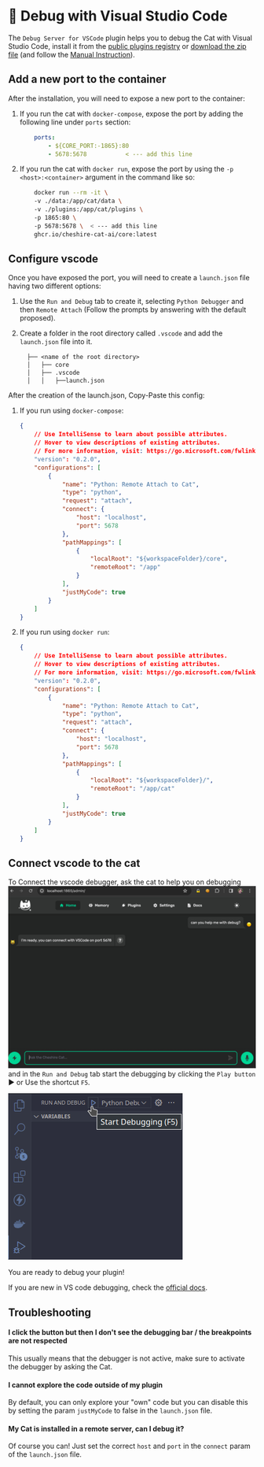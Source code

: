 # &#128640; Debug with Visual Studio Code

The `Debug Server for VSCode` plugin helps you to debug the Cat with Visual Studio Code, install it from the [public plugins registry](../../quickstart/installing-plugin.md#manual-installation#Through-the-Admin-Dashboard) or [download the zip file](https://github.com/sambarza/cc-vscode-debugpy) (and follow the [Manual Instruction](../../quickstart/installing-plugin.md#manual-installation)).

## Add a new port to the container

After the installation, you will need to expose a new port to the container:

1. If you run the cat with `docker-compose`, expose the port by adding the following line under `ports` section:

    ```yml
        ports:
            - ${CORE_PORT:-1865}:80
            - 5678:5678           < --- add this line
    ```

2. If you run the cat with `docker run`, expose the port by using the `-p <host>:<container>` argument in the command like so:

    ```bash
        docker run --rm -it \ 
        -v ./data:/app/cat/data \ 
        -v ./plugins:/app/cat/plugins \ 
        -p 1865:80 \ 
        -p 5678:5678 \  < --- add this line
        ghcr.io/cheshire-cat-ai/core:latest
    ```

## Configure vscode

Once you have exposed the port, you will need to create a `launch.json` file having two different options:

   1. Use the `Run and Debug` tab to create it, selecting `Python Debugger` and then `Remote Attach` (Follow the prompts by answering with the default proposed).
   2. Create a folder in the root directory called `.vscode` and add the `launch.json` file into it.

            ├── <name of the root directory>
            │   ├── core
            │   ├── .vscode
            │   │   ├──launch.json

After the creation of the launch.json, Copy-Paste this config:

1. If you run using `docker-compose`:

    ```json
    {
        // Use IntelliSense to learn about possible attributes.
        // Hover to view descriptions of existing attributes.
        // For more information, visit: https://go.microsoft.com/fwlink/?linkid=830387
        "version": "0.2.0",
        "configurations": [
            {
                "name": "Python: Remote Attach to Cat",
                "type": "python",
                "request": "attach",
                "connect": {
                    "host": "localhost",
                    "port": 5678
                },
                "pathMappings": [
                    {
                        "localRoot": "${workspaceFolder}/core",
                        "remoteRoot": "/app"
                    }
                ],
                "justMyCode": true
            }
        ]
    }
    ```

2. If you run using `docker run`:

    ```json
    {
        // Use IntelliSense to learn about possible attributes.
        // Hover to view descriptions of existing attributes.
        // For more information, visit: https://go.microsoft.com/fwlink/?linkid=830387
        "version": "0.2.0",
        "configurations": [
            {
                "name": "Python: Remote Attach to Cat",
                "type": "python",
                "request": "attach",
                "connect": {
                    "host": "localhost",
                    "port": 5678
                },
                "pathMappings": [
                    {
                        "localRoot": "${workspaceFolder}/",
                        "remoteRoot": "/app/cat"
                    }
                ],
                "justMyCode": true
            }
        ]  
    }
    ```

## Connect vscode to the cat

To Connect the vscode debugger, ask the cat to help you on debugging ![ask help to debug](../../assets/img/vscode-debugger/image.png) and in the `Run and Debug` tab start the debugging by clicking the `Play button` ▶️ or Use the shortcut `F5`.

![Enable The debugger](../../assets/img/vscode-debugger/run_debugger.png)

You are ready to debug your plugin!

If you are new in VS code debugging, check the [official docs](https://code.visualstudio.com/Docs/editor/debugging).

## Troubleshooting

#### I click the button but then I don't see the debugging bar / the breakpoints are not respected

This usually means that the debugger is not active, make sure to activate the debugger by asking the Cat.

#### I cannot explore the code outside of my plugin

By default, you can only explore your "own" code but you can disable this by setting the param `justMyCode` to false in the `launch.json` file.

#### My Cat is installed in a remote server, can I debug it?

Of course you can! Just set the correct `host` and `port` in the `connect` param of the `launch.json` file.
